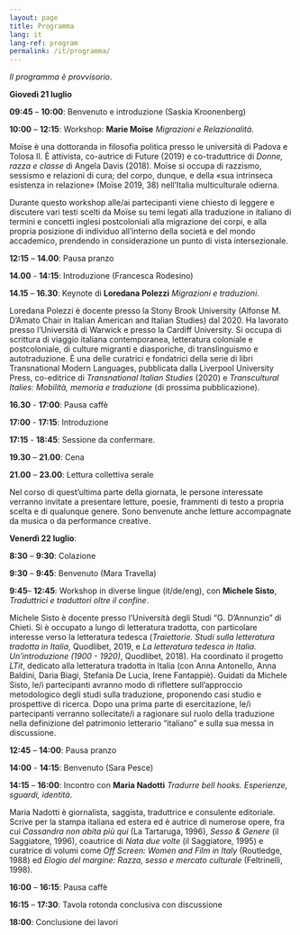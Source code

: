 ```yaml
---
layout: page
title: Programma
lang: it
lang-ref: program
permalink: /it/programma/
---
```


_Il programma è provvisorio_.

**Giovedì 21 luglio**

**09:45** – **10:00**: Benvenuto e introduzione (Saskia Kroonenberg)

**10:00** – **12:15**: Workshop: **Marie Moïse** _Migrazioni e Relazionalità_.

Moïse è una dottoranda in filosofia politica presso le università di Padova e Tolosa II. È
attivista, co-autrice di Future (2019) e co-traduttrice di _Donne, razza e classe_ di Angela Davis
(2018). Moïse si occupa di razzismo, sessismo e relazioni di cura; del corpo, dunque, e della
«sua intrinseca esistenza in relazione» (Moïse 2019, 38) nell’Italia multiculturale odierna.

Durante questo workshop alle/ai partecipanti viene chiesto di leggere e discutere vari testi scelti
da Moïse su temi legati alla traduzione in italiano di termini e concetti inglesi postcoloniali alla
migrazione dei corpi, e alla propria posizione di individuo all’interno della società e del mondo
accademico, prendendo in considerazione un punto di vista intersezionale. 

**12:15** – **14.00**: Pausa pranzo

**14.00** - **14:15**: Introduzione (Francesca Rodesino)

**14.15** – **16.30**: Keynote di **Loredana Polezzi** _Migrazioni e traduzioni_.

Loredana Polezzi è docente presso la Stony Brook University (Alfonse M. D’Amato Chair in
Italian American and Italian Studies) dal 2020. Ha lavorato presso l’Università di Warwick e
presso la Cardiff University. Si occupa di scrittura di viaggio italiana contemporanea,
letteratura coloniale e postcoloniale, di culture migranti e diasporiche, di translinguismo e
autotraduzione. È una delle curatrici e fondatrici della serie di libri Transnational Modern
Languages, pubblicata dalla Liverpool University Press, co-editrice di _Transnational Italian
Studies_ (2020) e _Transcultural Italies: Mobilità, memoria e traduzione_ (di prossima
pubblicazione). 

**16.30** - **17:00**: Pausa caffè

**17:00** - **17:15**: Introduzione

**17:15** - **18:45**: Sessione da confermare.

**19.30** – **21.00**: Cena

**21.00** – **23.00**: Lettura collettiva serale

Nel corso di quest’ultima parte della giornata, le persone interessate verranno invitate a
presentare letture, poesie, frammenti di testo a propria scelta e di qualunque genere. Sono
benvenute anche letture accompagnate da musica o da performance creative. 

**Venerdì 22 luglio**:

**8:30** – **9:30**: Colazione

**9:30** – **9:45**: Benvenuto (Mara Travella)

**9:45**– **12:45**: Workshop in diverse lingue (it/de/eng), con **Michele Sisto**, _Traduttrici e
traduttori oltre il confine_.

Michele Sisto è docente presso l’Università degli Studi “G. D’Annunzio” di Chieti. Si è
occupato a lungo di letteratura tradotta, con particolare interesse verso la letteratura tedesca
(_Traiettorie. Studi sulla letteratura tradotta in Italia_, Quodlibet, 2019, e _La letteratura tedesca
in Italia. Un’introduzione (1900 - 1920)_, Quodlibet, 2018). Ha coordinato il progetto _LTit_,
dedicato alla letteratura tradotta in Italia (con Anna Antonello, Anna Baldini, Daria Biagi,
Stefania De Lucia, Irene Fantappiè).
Guidati da Michele Sisto, le/i partecipanti avranno modo di riflettere sull’approccio
metodologico degli studi sulla traduzione, proponendo casi studio e prospettive di ricerca. Dopo
una prima parte di esercitazione, le/i partecipanti verranno sollecitate/i a ragionare sul ruolo
della traduzione nella definizione del patrimonio letterario “italiano” e sulla sua messa in
discussione.

**12:45** – **14:00**: Pausa pranzo

**14:00** - **14:15**: Benvenuto (Sara Pesce)

**14:15** – **16:00**: Incontro con **Maria Nadotti** _Tradurre bell hooks. Esperienze, sguardi, identità_. 

Maria Nadotti è giornalista, saggista, traduttrice e consulente editoriale. Scrive per la stampa
italiana ed estera ed è autrice di numerose opere, fra cui _Cassandra non abita più qui_ (La
Tartaruga, 1996), _Sesso & Genere_ (il Saggiatore, 1996), coautrice di _Nata due volte_ (il
Saggiatore, 1995) e curatrice di volumi come _Off Screen: Women and Film in Italy_ (Routledge,
1988) ed _Elogio del margine: Razza, sesso e mercato culturale_ (Feltrinelli, 1998).
 
**16:00** – **16:15**: Pausa caffè

**16:15** – **17:30**: Tavola rotonda conclusiva con discussione

**18:00**: Conclusione dei lavori
